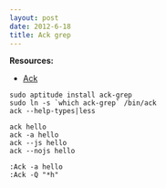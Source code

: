 ```yaml
---
layout: post
date: 2012-6-18
title: Ack grep
---
```

__Resources:__

- [Ack](http://betterthangrep.com/) 

~~~
sudo aptitude install ack-grep
sudo ln -s `which ack-grep` /bin/ack
ack --help-types|less
~~~

~~~
ack hello
ack -a hello
ack --js hello
ack --nojs hello 
~~~

~~~
:Ack -a hello
:Ack -Q "*h"
~~~

